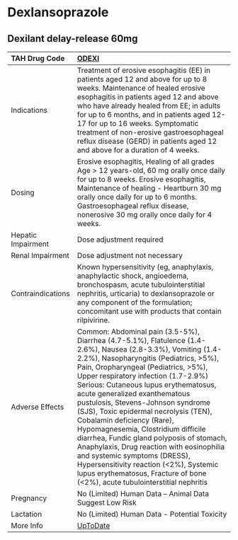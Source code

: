 # Dexlansoprazole

## Dexilant delay-release 60mg

| TAH Drug Code      | [ODEXI](https://www.tahsda.org.tw/drugs/hissearch.php?drug_code=ODEXI)                                                                                                                                                                                                                                                                                                                                                                                                                                                                                                                                                                                                                                            |
|:-------------------|:------------------------------------------------------------------------------------------------------------------------------------------------------------------------------------------------------------------------------------------------------------------------------------------------------------------------------------------------------------------------------------------------------------------------------------------------------------------------------------------------------------------------------------------------------------------------------------------------------------------------------------------------------------------------------------------------------------------|
| Indications        | Treatment of erosive esophagitis (EE) in patients aged 12 and above for up to 8 weeks. Maintenance of healed erosive esophagitis in patients aged 12 and above who have already healed from EE; in adults for up to 6 months, and in patients aged 12-17 for up to 16 weeks. Symptomatic treatment of non-erosive gastroesophageal reflux disease (GERD) in patients aged 12 and above for a duration of 4 weeks.                                                                                                                                                                                                                                                                                                 |
| Dosing             | Erosive esophagitis, Healing of all grades Age > 12 years-old, 60 mg orally once daily for up to 8 weeks. Erosive esophagitis, Maintenance of healing - Heartburn 30 mg orally once daily for up to 6 months. Gastroesophageal reflux disease, nonerosive 30 mg orally once daily for 4 weeks.                                                                                                                                                                                                                                                                                                                                                                                                                    |
| Hepatic Impairment | Dose adjustment required                                                                                                                                                                                                                                                                                                                                                                                                                                                                                                                                                                                                                                                                                          |
| Renal Impairment   | Dose adjustment not necessary                                                                                                                                                                                                                                                                                                                                                                                                                                                                                                                                                                                                                                                                                     |
| Contraindications  | Known hypersensitivity (eg, anaphylaxis, anaphylactic shock, angioedema, bronchospasm, acute tubulointerstitial nephritis, urticaria) to dexlansoprazole or any component of the formulation; concomitant use with products that contain rilpivirine.                                                                                                                                                                                                                                                                                                                                                                                                                                                             |
| Adverse Effects    | Common: Abdominal pain (3.5-5%), Diarrhea (4.7-5.1%), Flatulence (1.4-2.6%), Nausea (2.8-3.3%), Vomiting (1.4-2.2%), Nasopharyngitis (Pediatrics, >5%), Pain, Oropharyngeal (Pediatrics, >5%), Upper respiratory infection (1.7-2.9%) Serious: Cutaneous lupus erythematosus, acute generalized exanthematous pustulosis, Stevens-Johnson syndrome (SJS), Toxic epidermal necrolysis (TEN), Cobalamin deficiency (Rare), Hypomagnesemia, Clostridium difficile diarrhea, Fundic gland polyposis of stomach, Anaphylaxis, Drug reaction with eosinophilia and systemic symptoms (DRESS), Hypersensitivity reaction (<2%), Systemic lupus erythematosus, Fracture of bone (<2%), acute tubulointerstitial nephritis |
| Pregnancy          | No (Limited) Human Data – Animal Data Suggest Low Risk                                                                                                                                                                                                                                                                                                                                                                                                                                                                                                                                                                                                                                                            |
| Lactation          | No (Limited) Human Data - Potential Toxicity                                                                                                                                                                                                                                                                                                                                                                                                                                                                                                                                                                                                                                                                      |
| More Info          | [UpToDate](https://www.uptodate.com/contents/dexlansoprazole-drug-information)                                                                                                                                                                                                                                                                                                                                                                                                                                                                                                                                                                                                                                    |

